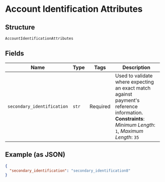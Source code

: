 
# Account Identification Attributes

## Structure

`AccountIdentificationAttributes`

## Fields

| Name | Type | Tags | Description |
|  --- | --- | --- | --- |
| `secondary_identification` | `str` | Required | Used to validate where expecting an exact match against payment's reference information.<br>**Constraints**: *Minimum Length*: `1`, *Maximum Length*: `35` |

## Example (as JSON)

```json
{
  "secondary_identification": "secondary_identification8"
}
```

